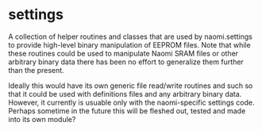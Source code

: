# settings

A collection of helper routines and classes that are used by naomi.settings
to provide high-level binary manipulation of EEPROM files. Note that while
these routines could be used to manipulate Naomi SRAM files or other arbitrary
binary data there has been no effort to generalize them further than the present.

Ideally this would have its own generic file read/write routines and such so
that it could be used with definitions files and any arbitrary binary data. However,
it currently is usuable only with the naomi-specific settings code. Perhaps sometime
in the future this will be fleshed out, tested and made into its own module?
